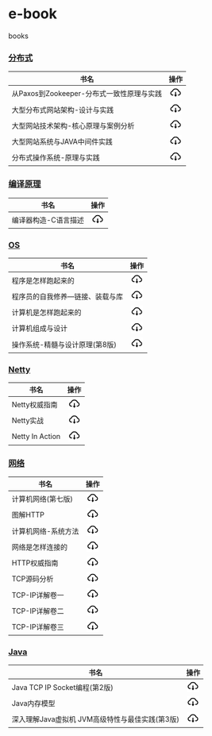 # e-book

books

### [分布式](分布式)

| 书名                           |                                  操作                                  |
|------------------------------|:--------------------------------------------------------------------:|
| 从Paxos到Zookeeper-分布式一致性原理与实践 | [![](./.asserts/download.png)](分布式/从Paxos到Zookeeper-分布式一致性原理与实践.pdf) |
| 大型分布式网站架构-设计与实践              |       [![](./.asserts/download.png)](分布式/大型分布式网站架构-设计与实践.pdf)        |
| 大型网站技术架构-核心原理与案例分析           |      [![](./.asserts/download.png)](分布式/大型网站技术架构-核心原理与案例分析.pdf)      |
| 大型网站系统与JAVA中间件实践             |       [![](./.asserts/download.png)](分布式/大型网站系统与JAVA中间件实践.pdf)       |
| 分布式操作系统-原理与实践                |        [![](./.asserts/download.png)](分布式/分布式操作系统-原理与实践.pdf)         |

### [编译原理](编译原理)

| 书名          |                          操作                          |
|-------------|:----------------------------------------------------:|
| 编译器构造-C语言描述 | [![](./.asserts/download.png)](编译原理/编译器构造-C语言描述.pdf) |

### [OS](计算机系统)

| 书名                |                             操作                              |
|-------------------|:-----------------------------------------------------------:|
| 程序是怎样跑起来的         |     [![](./.asserts/download.png)](计算机系统/程序是怎样跑起来的.pdf)     |
| 程序员的自我修养—链接、装载与库  | [![](./.asserts/download.png)](计算机系统/程序员的自我修养—链接、装载与库.pdf)  |
| 计算机是怎样跑起来的        |    [![](./.asserts/download.png)](计算机系统/计算机是怎样跑起来的.pdf)     |
| 计算机组成与设计          | [![](./.asserts/download.png)](计算机系统/计算机组成与设计：硬件、软件接口.pdf)  |
| 操作系统-精髓与设计原理(第8版) | [![](./.asserts/download.png)](计算机系统/操作系统-精髓与设计原理(第8版).pdf) |

### [Netty](netty)

| 书名              |                             操作                             |
|-----------------|:----------------------------------------------------------:|
| Netty权威指南       |    [![](./.asserts/download.png)](netty/Netty权威指南.pdf)     |
| Netty实战         |     [![](./.asserts/download.png)](netty/Netty实战.pdf)      |
| Netty In Action | [![](./.asserts/download.png)](netty/NettyInAction第五版.pdf) |

### [网络](网络)

| 书名         |                        操作                         |
|------------|:-------------------------------------------------:|
| 计算机网络(第七版) | [![](./.asserts/download.png)](网络/计算机网络(第七版).pdf) |
| 图解HTTP     |   [![](./.asserts/download.png)](网络/图解HTTP.pdf)   |
| 计算机网络-系统方法 | [![](./.asserts/download.png)](网络/计算机网络-系统方法.pdf) |
| 网络是怎样连接的   |  [![](./.asserts/download.png)](网络/网络是怎样连接的.pdf)  |
| HTTP权威指南   |  [![](./.asserts/download.png)](网络/HTTP权威指南.pdf)  |
| TCP源码分析    |  [![](./.asserts/download.png)](网络/tcp源码分析.pdf)   |
| TCP-IP详解卷一 | [![](./.asserts/download.png)](网络/TCP-IP详解卷一.pdf) |
| TCP-IP详解卷二 | [![](./.asserts/download.png)](网络/TCP-IP详解卷二.pdf) |
| TCP-IP详解卷三 | [![](./.asserts/download.png)](网络/TCP-IP详解卷三.pdf) |

### [Java](网络)

| 书名                            |                                    操作                                    |
|-------------------------------|:------------------------------------------------------------------------:|
| Java TCP IP Socket编程(第2版)     | [![](./.asserts/download.png)](Java/Java%20TCP%20IP%20Socket编程(第2版).pdf) |
| Java内存模型                      |            [![](./.asserts/download.png)](Java/Java内存模型.pdf)             |
| 深入理解Java虚拟机 JVM高级特性与最佳实践(第3版) | [![](./.asserts/download.png)](Java/深入理解Java虚拟机%20JVM高级特性与最佳实践(第3版).pdf) |
